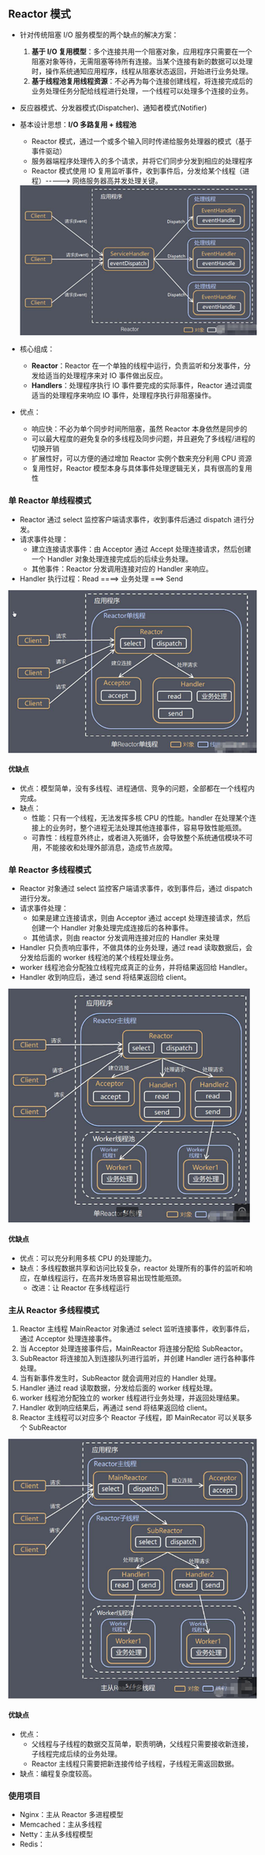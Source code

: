 ## Reactor 模式

- 针对传统阻塞 I/O 服务模型的两个缺点的解决方案：

  1. **基于 I/O 复用模型**：多个连接共用一个阻塞对象，应用程序只需要在一个阻塞对象等待，无需阻塞等待所有连接。当某个连接有新的数据可以处理时，操作系统通知应用程序，线程从阻塞状态返回，开始进行业务处理。
  2. **基于线程池复用线程资源**：不必再为每个连接创建线程，将连接完成后的业务处理任务分配给线程进行处理，一个线程可以处理多个连接的业务。

- 反应器模式、分发器模式(Dispatcher)、通知者模式(Notifier)

- 基本设计思想：**I/O 多路复用 + 线程池**

  - Reactor 模式，通过一个或多个输入同时传递给服务处理器的模式（基于事件驱动） 
  - 服务器端程序处理传入的多个请求，并将它们同步分发到相应的处理程序
  - Reactor 模式使用 IO 复用监听事件，收到事件后，分发给某个线程（进程）-----> 网络服务器高并发处理关键。 

  <img src="images/Reactor基本模型.png" style="zoom:67%;" />

- 核心组成：

  - **Reactor**：Reactor 在一个单独的线程中运行，负责监听和分发事件，分发给适当的处理程序来对 IO 事件做出反应。
  - **Handlers**：处理程序执行 IO 事件要完成的实际事件，Reactor 通过调度适当的处理程序来响应 IO 事件，处理程序执行非阻塞操作。

- 优点：

  - 响应快：不必为单个同步时间所阻塞，虽然 Reactor 本身依然是同步的
  - 可以最大程度的避免复杂的多线程及同步问题，并且避免了多线程/进程的切换开销
  - 扩展性好，可以方便的通过增加 Reactor 实例个数来充分利用 CPU 资源
  - 复用性好，Reactor 模型本身与具体事件处理逻辑无关，具有很高的复用性

### 单 Reactor 单线程模式

- Reactor 通过 select 监控客户端请求事件，收到事件后通过 dispatch 进行分发。
- 请求事件处理：
  - 建立连接请求事件：由 Acceptor 通过 Accept 处理连接请求，然后创建一个 Handler 对象处理连接完成后的后续业务处理。
  - 其他事件：Reactor 分发调用连接对应的 Handler 来响应。
- Handler 执行过程：Read ====> 业务处理 ===> Send

<img src="images/单Reactor单线程.png" style="zoom:67%;" />

#### 优缺点

- 优点：模型简单，没有多线程、进程通信、竞争的问题，全部都在一个线程内完成。
- 缺点：
  - 性能：只有一个线程，无法发挥多核 CPU 的性能。handler 在处理某个连接上的业务时，整个进程无法处理其他连接事件，容易导致性能瓶颈。
  - 可靠性：线程意外终止，或者进入死循环，会导致整个系统通信模块不可用，不能接收和处理外部消息，造成节点故障。

### 单 Reactor 多线程模式

-  Reactor 对象通过 select 监控客户端请求事件，收到事件后，通过 dispatch 进行分发。
- 请求事件处理：
  - 如果是建立连接请求，则由 Acceptor 通过 accept 处理连接请求，然后创建一个 Handler 对象处理完成连接后的各种事件。
  - 其他请求，则由 reactor 分发调用连接对应的 Handler 来处理
- Handler 只负责响应事件，不做具体的业务处理，通过 read 读取数据后，会分发给后面的 worker 线程池的某个线程处理业务。
- worker 线程池会分配独立线程完成真正的业务，并将结果返回给 Handler。
- Handler 收到响应后，通过 send 将结果返回给 client。 

<img src="images/单Reactor多线程.png" style="zoom:67%;" />



#### 优缺点

- 优点：可以充分利用多核 CPU 的处理能力。
- 缺点：多线程数据共享和访问比较复杂，reactor 处理所有的事件的监听和响应，在单线程运行，在高并发场景容易出现性能瓶颈。
  - 改进：让 Reactor 在多线程运行

### 主从 Reactor 多线程模式

1. Reactor 主线程 MainReactor 对象通过 select 监听连接事件，收到事件后，通过 Acceptor 处理连接事件。
2. 当 Acceptor 处理连接事件后，MainReactor 将连接分配给 SubReactor。
3. SubReactor 将连接加入到连接队列进行监听，并创建 Handler 进行各种事件处理。
4. 当有新事件发生时，SubReactor 就会调用对应的 Handler 处理。
5. Handler 通过 read 读取数据，分发给后面的 worker 线程处理。
6. worker 线程池分配独立的 worker 线程进行业务处理，并返回处理结果。
7. Handler 收到响应结果后，再通过 send 将结果返回给 client。
8. Reactor 主线程可以对应多个 Reactor 子线程，即 MainRecator 可以关联多个 SubReactor

<img src="images/主从Reactor多线程.png" style="zoom:80%;" />

#### 优缺点

- 优点：
  - 父线程与子线程的数据交互简单，职责明确，父线程只需要接收新连接，子线程完成后续的业务处理。
  - Reactor 主线程只需要把新连接传给子线程，子线程无需返回数据。
- 缺点：编程复杂度较高。



### 使用项目

- Nginx：主从 Reactor 多进程模型
- Memcached：主从多线程
- Netty：主从多线程模型
- Redis：